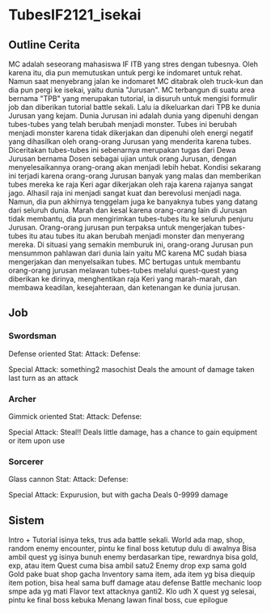 # TubesIF2121_isekai
## Outline Cerita
MC adalah seseorang mahasiswa IF ITB yang stres dengan tubesnya. Oleh karena itu, dia pun memutuskan untuk pergi ke indomaret untuk rehat. Namun saat menyebrang jalan ke indomaret MC ditabrak oleh truck-kun dan dia pun pergi ke isekai, yaitu dunia "Jurusan". MC terbangun di suatu area bernama "TPB" yang merupakan tutorial, ia disuruh untuk mengisi formulir job dan diberikan tutorial battle sekali. Lalu ia dikeluarkan dari TPB ke dunia Jurusan yang kejam. Dunia Jurusan ini adalah dunia yang dipenuhi dengan tubes-tubes yang telah berubah menjadi monster. Tubes ini berubah menjadi monster karena tidak dikerjakan dan dipenuhi oleh energi negatif yang dihasilkan oleh orang-orang Jurusan yang menderita karena tubes. Diceritakan tubes-tubes ini sebenarnya merupakan tugas dari Dewa Jurusan bernama Dosen sebagai ujian untuk orang Jurusan, dengan menyelesaikannya orang-orang akan menjadi lebih hebat. Kondisi sekarang ini terjadi karena orang-orang Jurusan banyak yang malas dan memberikan tubes mereka ke raja Keri agar dikerjakan oleh raja karena rajanya sangat jago. Alhasil raja ini menjadi sangat kuat dan berevolusi menjadi naga. Namun, dia pun akhirnya tenggelam juga ke banyaknya tubes yang datang dari seluruh dunia. Marah dan kesal karena orang-orang lain di Jurusan tidak membantu, dia pun mengirimkan tubes-tubes itu ke seluruh penjuru Jurusan. Orang-orang jurusan pun terpaksa untuk mengerjakan tubes-tubes itu atau tubes itu akan berubah menjadi monster dan menyerang mereka. Di situasi yang semakin memburuk ini, orang-orang Jurusan pun mensummon pahlawan dari dunia lain yaitu MC karena MC sudah biasa mengerjakan dan menyelsaikan tubes. MC bertugas untuk membantu orang-orang jurusan melawan tubes-tubes melalui quest-quest yang diberikan ke dirinya, menghentikan raja Keri yang marah-marah, dan membawa keadilan, kesejahteraan, dan ketenangan ke dunia jurusan.

## Job
### Swordsman
Defense oriented
Stat:
Attack:
Defense:

Special Attack: something2 masochist
Deals the amount of damage taken  last turn as an attack

### Archer
Gimmick oriented
Stat:
Attack:
Defense:

Special Attack: Steal!!
Deals little damage, has a chance to gain equipment or item upon use

### Sorcerer
Glass cannon
Stat:
Attack:
Defense:

Special Attack: Expurusion, but with gacha
Deals 0-9999 damage

## Sistem
Intro + Tutorial isinya teks, trus ada battle sekali.
World ada map, shop, random enemy encounter, pintu ke final boss ketutup dulu di awalnya
Bisa ambil quest yg isinya bunuh enemy berdasarkan tipe, rewardnya bisa gold, exp, atau item
Quest cuma bisa ambil satu2
Enemy drop exp sama gold
Gold pake buat shop gacha
Inventory sama item, ada item yg bisa diequip
item potion, bisa heal sama buff damage atau defense
Battle mechanic loop smpe ada yg mati
Flavor text attacknya ganti2.
Klo udh X quest yg selesai, pintu ke final boss kebuka
Menang lawan final boss, cue epilogue
